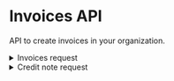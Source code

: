 # Invoices API
API to create invoices in your organization.

<details>
<br>
<summary>Invoices request</summary>
Your request must have the following informations:

* Headers  
`Authorization: Bearer your_token`

* Method  
`POST`

* Content-Type  
`application/json`

* Body  
```json
{
  "address": {
    "city": "city",
    "country": "country",
    "postalCode": "postalCode",
    "street": "street",
  },
  "amountExcludingTaxes": 100,
  "client": "Client",
  "dueDateDays": 30,
  "externalId": "ExternalId",
  "invoiceDate": "01/01/2020",
  "reference": "reference",
  "siret": "888888888888",
  "vat": 20,
  "vatNumber": "FR99999999999",
}
```  
```ts
Interface Address = {
  city: string;
  country: string; 
  postalCode: string;
  street: string;
}

Interface Invoices = {
  address: Address; // Client address
  amountExcludingTaxes: number; // HT amount.
  client?: string;  // Client name.
  dueDateDays: number; // Payments at X days. If 0, payment on receipt of invoice.
  externalId: string; // Your own invoice id.
  invoiceDate: string;  // Format: yyyy/mm/dd.
  reference?: string; // Invoice's references, ex: Consultant name etc.
  siret?: string // Client siret
  vat: number;  // TVA amount.
  vatNumber?: string; // Client VAT number
}
```

## Response

#### Succes 
```json
{
  "statusCode": 200,
  "message": "OK"
}
```
#### Errors  
- Bad Request :
```json
{
    "statusCode": 400,
    "message": "Bad Request"
}
```
<br>

- Unauthorized :
```json
{
    "statusCode": 401,
    "message": "Unauthorized"
}
```
<br>

- VAT error :
```json
{
    "statusCode": 400,
    "error": "vat percentage must be an official vat, 0 - 2.1 - 5.5 - 10 - 20. Your percentage is equal to 25% !"
}
```
<br>

- Server Error :
```json
{
    "statusCode": 500,
    "message": "Internal Server Error",
}
```
<br>
</details>
<details>
<summary>Credit note request</summary>
<br>
Your request must have the following informations:

* Headers  
`Authorization: Bearer your_token`

* Method  
`POST`

* Content-Type  
`application/json`

* Body  
```json
{
  "amountExcludingTaxes": 100,
  "refIncome": "refIncome",
  "invoiceDate": "01/01/2020",
}
```
```ts
Interface Invoices = {
  amountExcludingTaxes: number; // HT amount.
  refIncome: string; // Your own income id.
  invoiceDate: string;  // Format: yyyy/mm/dd.
}
``` 

## Response

#### Succes 
```json
{
  "statusCode": 200,
  "message": "OK"
}
```
#### Errors  
- Bad Request :
```json
{
    "statusCode": 400,
    "message": "Bad Request"
}
```
<br>

- Unauthorized :
```json
{
    "statusCode": 401,
    "message": "Unauthorized"
}
```
<br>

- Server Error :
```json
{
    "statusCode": 500,
    "message": "Internal Server Error",
}
```
<br>
</details>
